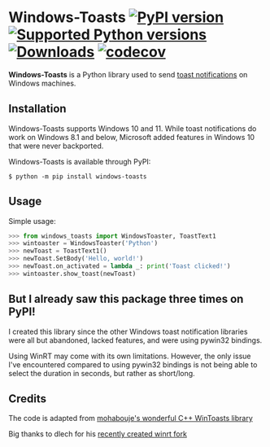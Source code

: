 # Windows-Toasts [![PyPI version](https://img.shields.io/pypi/v/windows-toasts)](https://pypi.org/project/windows-toasts/) [![Supported Python versions](https://img.shields.io/pypi/pyversions/windows-toasts)](https://pypi.org/project/windows-toasts/) [![Downloads](https://pepy.tech/badge/windows-toasts/month)](https://pepy.tech/project/windows-toasts) [![codecov](https://codecov.io/gh/DatGuy1/Windows-Toasts/branch/master/graph/badge.svg?token=ZD8OF2SF61)](https://codecov.io/gh/DatGuy1/Windows-Toasts)

**Windows-Toasts** is a Python library used to send [toast notifications](https://docs.microsoft.com/en-us/windows/apps/design/shell/tiles-and-notifications/adaptive-interactive-toasts) on Windows machines.

## Installation
Windows-Toasts supports Windows 10 and 11. While toast notifications do work on Windows 8.1 and below, Microsoft added features in Windows 10 that were never backported. 

Windows-Toasts is available through PyPI:
```console
$ python -m pip install windows-toasts
``` 

## Usage

Simple usage:

```python
>>> from windows_toasts import WindowsToaster, ToastText1
>>> wintoaster = WindowsToaster('Python')
>>> newToast = ToastText1()
>>> newToast.SetBody('Hello, world!')
>>> newToast.on_activated = lambda _: print('Toast clicked!')
>>> wintoaster.show_toast(newToast)
```

## But I already saw this package three times on PyPI!

I created this library since the other Windows toast notification libraries were all but abandoned, lacked features, and were using pywin32 bindings.

Using WinRT may come with its own limitations. However, the only issue I've encountered compared to using pywin32 bindings is not being able to select the duration in seconds, but rather as short/long.

## Credits

The code is adapted from [mohabouje's wonderful C++ WinToasts library](https://github.com/mohabouje/WinToast)

Big thanks to dlech for his [recently created winrt fork](https://github.com/pywinrt/pywinrt)